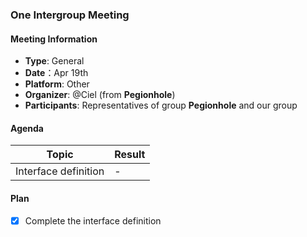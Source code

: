 ### One Intergroup Meeting

#### Meeting Information
- **Type**: General
- **Date**：Apr 19th
- **Platform**: Other
- **Organizer**: @Ciel (from **Pegionhole**)
- **Participants**: Representatives of group **Pegionhole** and our group

#### Agenda
|Topic|Result|
|-|-|
|Interface definition|-|

#### Plan
- [x] Complete the interface definition
